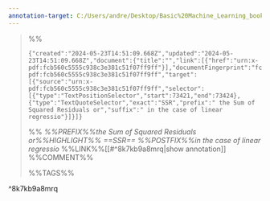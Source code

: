 ```yaml
---
annotation-target: C:/Users/andre/Desktop/Basic%20Machine_Learning_book%20Jason%20Brownlee.pdf
---
```


>%%
>```annotation-json
>{"created":"2024-05-23T14:51:09.668Z","updated":"2024-05-23T14:51:09.668Z","document":{"title":"","link":[{"href":"urn:x-pdf:fcb560c5555c938c3e381c51f07ff9ff"}],"documentFingerprint":"fcb560c5555c938c3e381c51f07ff9ff"},"uri":"urn:x-pdf:fcb560c5555c938c3e381c51f07ff9ff","target":[{"source":"urn:x-pdf:fcb560c5555c938c3e381c51f07ff9ff","selector":[{"type":"TextPositionSelector","start":73421,"end":73424},{"type":"TextQuoteSelector","exact":"SSR","prefix":" the Sum of Squared Residuals or","suffix":" in the case of linear regressio"}]}]}
>```
>%%
>*%%PREFIX%%the Sum of Squared Residuals or%%HIGHLIGHT%% ==SSR== %%POSTFIX%%in the case of linear regressio*
>%%LINK%%[[#^8k7kb9a8mrq|show annotation]]
>%%COMMENT%%
>
>%%TAGS%%
>
^8k7kb9a8mrq
